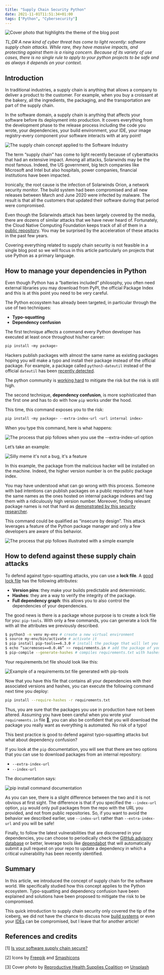 ```yaml
---
title: "Supply Chain Security Python"
date: 2021-11-01T11:51:34+01:00
tags: ["Python", "Cybersecurity"]
---
```


![Cover photo that highlights the theme of the blog post](/img/supply_chain_security_python/cover.jpg)

*TL;DR A new kind of cyber threat has come to light recently: software supply chain attacks. While rare, they have massive impacts, and protecting against them is a rising concern. Because of its variety of use cases, there is no single rule to apply to your python projects to be safe and as always it depends on your context.*

## Introduction

In traditional industries, a supply chain is anything that allows a company to deliver a product to the customer. For example, when you buy a croissant at the bakery, all the ingredients, the packaging, and the transportation are part of the supply chain.

In the software domain, a supply chain is anything that affects your software before its deployment into production. It covers everything from the development phase to the release process including the code you wrote, your dependencies, your build environment, your IDE, your image registry-every component your software interacts with at any point!

![The supply chain concept applied to the Software Industry](/img/supply_chain_security_python/supply_chain.png)

The term “supply chain” has come to light recently because of cyberattacks that had an extensive impact. Among all attacks, Solarwinds may be the most famous. Indeed, the US government, big tech companies like Microsoft and Intel but also hospitals, power companies, financial institutions have been impacted.

Ironically, the root cause is the infection of Solarwinds Orion, a network security monitor. The build system had been compromised and all new releases between March and June 2020 were infected by malware. The result is that all the customers that updated their software during that period were compromised.

Even though the Solarwinds attack has been largely covered by the media, there are dozens of similar attacks that we have never heard of. Fortunately, the Cloud Native Computing Foundation keeps track of all of them in a [public repository](https://github.com/cncf/tag-security/tree/main/supply-chain-security/compromises). You may be surprised by the acceleration of these attacks in the past few years.

Covering everything related to supply chain security is not feasible in a single blog post so we will focus in this article particularly on projects that use Python as a primary language.

## How to manage your dependencies in Python

Even though Python has a “batteries included” philosophy, you often need external libraries you may download from PyPI, the official Package Index and this is at this point you need to be very careful.

The Python ecosystem has already been targeted, in particular through the use of two techniques:

* **Typo-squatting**
* **Dependency confusion**

The first technique affects a command every Python developer has executed at least once throughout his/her career:

```bash
pip install <my package>
```

Hackers publish packages with almost the same name as existing packages hoping you will make a typo and install their package instead of the official package. For example, a package called `python3-dateutil` instead of the official `dateutil` has been [recently detected](https://snyk.io/blog/malicious-packages-found-to-be-typo-squatting-in-pypi/).

The python community is [working hard](https://lwn.net/Articles/834078/) to mitigate the risk but the risk is still high.

The second technique, **dependency confusion**, is more sophisticated than the first one and has to do with how `pip` works under the hood.

This time, this command exposes you to the risk:

```bash
pip install <my package> --extra-index-url <url internal index>
```

When you type this command, here is what happens:

![The process that pip follows when you use the --extra-index-url option](/img/supply_chain_security_python/flow_dependency_confusion.png)

Let’s take an example:

![Silly meme it's not a bug, it's a feature](/img/supply_chain_security_python/example_dependency_confusion.png)

In this example, the package from the malicious hacker will be installed on the machine. Indeed, the higher version number is on the public package index.

You may have understood what can go wrong with this process. Someone with bad intentions can publish packages on a public repository that have the same names as the ones hosted on internal package indexes and tag them with a ridiculously high version number. Moreover, finding relevant package names is not that hard as [demonstrated by this security researcher](https://medium.com/@alex.birsan/dependency-confusion-4a5d60fec610).

This command could be qualified as “insecure by design”. This attack leverages a feature of the Python package manager and only a few developers are aware of this behavior.

![The process that pip follows illustrated with a simple example](/img/supply_chain_security_python/meme_bug_feature.png)

## How to defend against these supply chain attacks

To defend against typo-squatting attacks, you can use a **lock file**. A [good lock file](https://www.youtube.com/watch?v=VWWgkF-0cDQ) has the following attributes:

* **Version pins**: they make your builds predictable and deterministic.
* **Hashes**: they are a way to verify the integrity of the package.
* **Full dependency graph**: this allows you to also control the dependencies of your dependencies.

The good news is there is a package whose purpose is to create a lock file for you: `pip-tools`. With only a few commands, you can generate a lock file with all the attributes we previously described.

```bash
$ python3 -m venv my-env # create a new virtual environment
$ source my-env/bin/activate # activate it
$ pip install pip-tools==6.3.0 # install the package that will let you properly manage your dependencies
$ echo “sacremoses==0.0.46” >> requirements.in # add the package of your choice in requirements.in
$ pip-compile --generate-hashes # compiles requirements.txt with hashes based on what you put in requirements.in
```

Your requirements.txt file should look like this:

![Example of a requirements.txt file generated with pip-tools](/img/supply_chain_security_python/requirements_pip_tools.png)

Now that you have this file that contains all your dependencies with their associated versions and hashes, you can execute the following command next time you deploy:

```bash
pip install --require-hashes -r requirements.txt
```

Thus, you are sure that the packages you use in production have not been altered. Assuming you have been careful when you wrote your `requirements.in` file :eyes:, you can also be confident that you will download the package you really want as everything is automated. No risk of a typo!

This best practice is good to defend against typo-squatting attacks but what about dependency confusion?

If you look at the `pip` documentation, you will see that there are two options that you can use to download packages from an internal repository:

* `--extra-index-url`
* `--index-url`

The documentation says:

![pip install command documentation](/img/supply_chain_security_python/pip_documentation.png)

As you can see, there is a slight difference between the two and it is not obvious at first sight. The difference is that if you specified the `--index-url` option, `pip` would only pull packages from the repo with the URL you provided, and not from public repositories. So, if you want to avoid the behavior we described earlier, use `--index-url` rather than `--extra-index-url` and you will be safe!

Finally, to follow the latest vulnerabilities that are discovered in your dependencies, you can choose to periodically check the [GitHub advisory database](https://github.com/advisories?query=ecosystem%3Apip) or better, leverage tools like [dependabot](https://dependabot.com/) that will automatically submit a pull request on your repo to update a dependency in which a critical vulnerability has been recently identified.

## Summary

In this article, we introduced the concept of supply chain for the software world. We specifically studied how this concept applies to the Python ecosystem. Typo-squatting and dependency confusion have been explained and solutions have been proposed to mitigate the risk to be compromised.

This quick introduction to supply chain security only covered the tip of the iceberg, we did not have the chance to discuss how [build systems](https://about.codecov.io/security-update/) or even your [IDEs](https://snyk.io/blog/vulnerable-visual-studio-code-extensions-marketplace/) can be compromised, but I leave that for another article!

## References and credits

[1] [Is your software supply chain secure?](https://blog.convisoappsec.com/en/is-your-software-supply-chain-secure/)

[2] Icons by [Freepik](https://www.freepik.com/) and [Smashicons](https://www.flaticon.com/authors/smashicons)

[3] Cover photo by [Reproductive Health Supplies Coalition](https://unsplash.com/@rhsupplies?utm_source=unsplash&utm_medium=referral&utm_content=creditCopyText) on [Unsplash](https://unsplash.com/s/photos/supply-chain?utm_source=unsplash&utm_medium=referral&utm_content=creditCopyText)
  